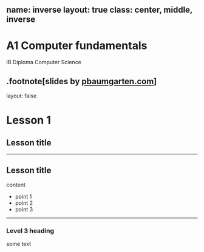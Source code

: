 name: inverse
layout: true
class: center, middle, inverse
---
# A1 Computer fundamentals
IB Diploma Computer Science

.footnote[slides by [pbaumgarten.com](https://pbaumgarten.com/)]
---
layout: false
# Lesson 1

## Lesson title
---
## Lesson title

content

* point 1
* point 2
* point 3
---
### Level 3 heading

some text
